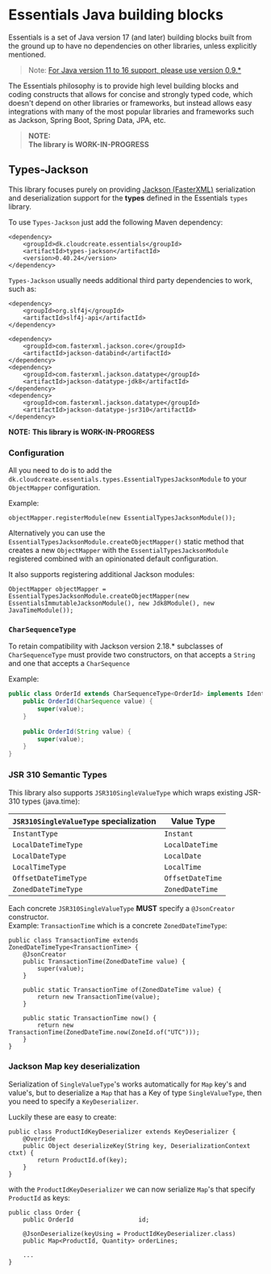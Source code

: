 # Essentials Java building blocks

Essentials is a set of Java version 17 (and later) building blocks built from the ground up to have no dependencies
on other libraries, unless explicitly mentioned.

> Note: [For Java version 11 to 16 support, please use version 0.9.*](https://github.com/cloudcreate-dk/essentials-project/tree/java11)

The Essentials philosophy is to provide high level building blocks and coding constructs that allows for concise and
strongly typed code, which doesn't depend on other libraries or frameworks, but instead allows easy integrations with
many of the most popular libraries and frameworks such as Jackson, Spring Boot, Spring Data, JPA, etc.

> **NOTE:**  
> **The library is WORK-IN-PROGRESS**

## Types-Jackson

This library focuses purely on providing [Jackson (FasterXML)](https://github.com/FasterXML/jackson) serialization and deserialization support
for the **types** defined in the Essentials `types` library.

To use `Types-Jackson` just add the following Maven dependency:

```
<dependency>
    <groupId>dk.cloudcreate.essentials</groupId>
    <artifactId>types-jackson</artifactId>
    <version>0.40.24</version>
</dependency>
```

`Types-Jackson` usually needs additional third party dependencies to work, such as:

```
<dependency>
    <groupId>org.slf4j</groupId>
    <artifactId>slf4j-api</artifactId>
</dependency>

<dependency>
    <groupId>com.fasterxml.jackson.core</groupId>
    <artifactId>jackson-databind</artifactId>
</dependency>
<dependency>
    <groupId>com.fasterxml.jackson.datatype</groupId>
    <artifactId>jackson-datatype-jdk8</artifactId>
</dependency>
<dependency>
    <groupId>com.fasterxml.jackson.datatype</groupId>
    <artifactId>jackson-datatype-jsr310</artifactId>
</dependency>
```

**NOTE:**
**This library is WORK-IN-PROGRESS**

### Configuration

All you need to do is to add the `dk.cloudcreate.essentials.types.EssentialTypesJacksonModule` to your `ObjectMapper`
configuration.

Example:

```
objectMapper.registerModule(new EssentialTypesJacksonModule());
```

Alternatively you can use the `EssentialTypesJacksonModule.createObjectMapper()` static method that creates a new
`ObjectMapper` with the `EssentialTypesJacksonModule` registered combined with an opinionated default configuration.

It also supports registering additional Jackson modules:

```
ObjectMapper objectMapper = EssentialTypesJacksonModule.createObjectMapper(new EssentialsImmutableJacksonModule(), new Jdk8Module(), new JavaTimeModule());
```

### `CharSequenceType`

To retain compatibility with Jackson version 2.18.* subclasses of `CharSequenceType` must provide
two constructors, on that accepts a `String` and one that accepts a `CharSequence`

Example:
```java
public class OrderId extends CharSequenceType<OrderId> implements Identifier {
    public OrderId(CharSequence value) {
        super(value);
    }
    
    public OrderId(String value) {
        super(value);
    }
}
```

### JSR 310 Semantic Types

This library also supports `JSR310SingleValueType` which wraps existing JSR-310 types (java.time):

| `JSR310SingleValueType` specialization | Value Type |
|----------------------------------|-------------------------|
| `InstantType`                    | `Instant`               |
| `LocalDateTimeType`              | `LocalDateTime`         |
| `LocalDateType`                  | `LocalDate`             |
| `LocalTimeType`                  | `LocalTime`             |
| `OffsetDateTimeType`             | `OffsetDateTime`        |
| `ZonedDateTimeType`              | `ZonedDateTime`         |

Each concrete `JSR310SingleValueType` **MUST** specify a `@JsonCreator` constructor.  
Example: `TransactionTime` which is a concrete `ZonedDateTimeType`:
```
public class TransactionTime extends ZonedDateTimeType<TransactionTime> {
    @JsonCreator
    public TransactionTime(ZonedDateTime value) {
        super(value);
    }

    public static TransactionTime of(ZonedDateTime value) {
        return new TransactionTime(value);
    }

    public static TransactionTime now() {
        return new TransactionTime(ZonedDateTime.now(ZoneId.of("UTC")));
    }
}
```

### Jackson Map key deserialization

Serialization of `SingleValueType`'s works automatically for `Map` key's and value's, but to deserialize a `Map` that has a Key of type `SingleValueType`, then you need to specify a `KeyDeserializer`.

Luckily these are easy to create:

```
public class ProductIdKeyDeserializer extends KeyDeserializer {
    @Override
    public Object deserializeKey(String key, DeserializationContext ctxt) {
        return ProductId.of(key);
    }
}
```

with the `ProductIdKeyDeserializer` we can now serialize `Map`'s that specify `ProductId` as keys:

```
public class Order {
    public OrderId                  id;

    @JsonDeserialize(keyUsing = ProductIdKeyDeserializer.class)
    public Map<ProductId, Quantity> orderLines;
    
    ...
}
```